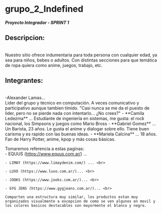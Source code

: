 # grupo_2_Indefined
**_Proyecto Integrador - SPRINT 1_**

## Descripcion: 
<br>
Nuestro sitio ofrece indumentaria para toda persona con cualquier edad, ya sea para niños, bebes o adultos. Con distintas secciones para que temática de ropa quiera como anime, juegos, trabajo, etc.

## Integrantes:
<br>
-Alexander Lamas...
<br>
Lider del grupo y técnico en computación. A veces comunicativo y participativo aunque tambien tímido. "Casi nunca se me da el puesto de lider, pero no se pierde nada con intentarlo... ¿No crees?"
    - **Camila Ledezma** ...
        Estudiante de ingeniería en sistemas, me gusta: el rock nacional, los Simpsons y juegos como Mario Bross
    - **Gabriel Gomez** ...
        Un Barista, 23 años. Le gusta el anime y dialogar sobre ello. Tiene buen carisma y es rapido con las buenas ideas.
    - **Mariela Calcina** ...
        18 años. Fan de Harry Potter, anime, kpop y más cosas básicas.

Tomaremos referencia a estas paginas:<br>
    - EQUUS (https://www.equus.com.ar/) ... <br>

    - LIMAY (https://www.limaydenim.com/) ... <br>

    - LUXO (https://www.luxo.com.ar/)... <br>

    - JOOKS (https://www.jooks.com.ar/)... <br>

    - GYG JENS (https://www.gygjeans.com.ar/)... <br>

    Comparten una estructura muy similar, los productos estan muy organizados visualmente a excepcion de como se ven algunos en movil y los colores basicos destacables son mayormente el blanco y negro.
